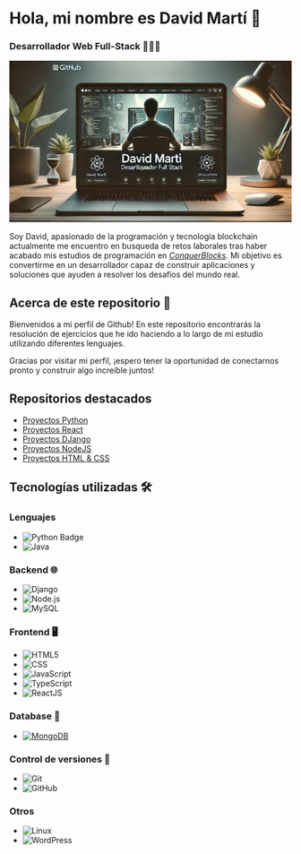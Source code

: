 # Hola, mi nombre es David Martí 👋
### Desarrollador Web Full-Stack 👨🏻‍💻

![github image](img-bio.png)

Soy David, apasionado de la programación y tecnología blockchain actualmente me encuentro en busqueda de retos laborales tras haber acabado mis estudios de programación en [*ConquerBlocks*](https://www.conquerblocks.com). Mi objetivo es convertirme en un desarrollador capaz de construir aplicaciones y soluciones que ayuden a resolver los desafíos del mundo real. 

## Acerca de este repositorio 📁

Bienvenidos a mi perfil de Github! En este repositorio encontrarás la resolución de ejercicios que he ido haciendo a lo largo de mi estudio utilizando diferentes lenguajes.

Gracias por visitar mi perfil, ¡espero tener la oportunidad de conectarnos pronto y construir algo increíble juntos!

## Repositorios destacados
- [Proyectos Python](https://github.com/davidmartisangu/Python-projects)
- [Proyectos React](https://github.com/davidmartisangu/ReactJs)
- [Proyectos DJango](https://github.com/davidmartisangu/django-projects)
- [Proyectos NodeJS](https://github.com/davidmartisangu/NodeJS_project)
- [Proyectos HTML & CSS](https://github.com/davidmartisangu/HTML-CSS-projects)

## Tecnologías utilizadas 🛠️

### Lenguajes
- <img src="https://img.shields.io/badge/Python-blue?style=flat&logo=python&labelColor=black&color=blue" alt="Python Badge">
- ![Java](https://img.shields.io/badge/Java-%23000000?style=flat&logo=java&labelColor=black&color=%23000000)

### Backend 🌐
- ![Django](https://img.shields.io/badge/Django-%23000000?style=flat&logo=django&labelColor=black&color=%23000000)
- ![Node.js](https://img.shields.io/badge/Node.js-%23000000?style=flat&logo=node.js&labelColor=black&color=%23000000)
- ![MySQL](https://img.shields.io/badge/MySQL-%234479A1?style=flat&logo=mysql&labelColor=black&color=%234479A1)

### Frontend 🖥️
- ![HTML5](https://img.shields.io/badge/-HTML5-%23000000?style=flat-square&logo=html5&logoColor=%23E34F26)
- ![CSS](https://img.shields.io/badge/CSS-%231572B6?style=flat&logo=css3&labelColor=black&color=%231572B6)
- ![JavaScript](https://img.shields.io/badge/JavaScript-%23F7DF1E?style=flat&logo=javascript&labelColor=black&color=%23F7DF1E)
- ![TypeScript](https://img.shields.io/badge/TypeScript-%233178C6?style=flat&logo=typescript&labelColor=black&color=%233178C6)
- ![ReactJS](https://img.shields.io/badge/ReactJS-%2361DAFB?style=flat&logo=react&labelColor=black&color=%2361DAFB)

### Database 💾
- [![MongoDB](https://img.shields.io/badge/MongoDB-%234ea94b.svg?logo=mongodb&logoColor=white)](#)

### Control de versiones 🔧
- ![Git](https://img.shields.io/badge/Git-%23F1502F?style=flat&logo=git&labelColor=black&color=%23F1502F)
- ![GitHub](https://img.shields.io/badge/GitHub-%23121011?style=flat&logo=github&labelColor=black&color=%23121011)

### Otros
- ![Linux](https://img.shields.io/badge/Linux-%23000000?style=flat&logo=linux&labelColor=black&color=%23000000)
- ![WordPress](https://img.shields.io/badge/WordPress-%23000000?style=flat&logo=wordpress&labelColor=%231E3A8A&color=%231E3A8A)
